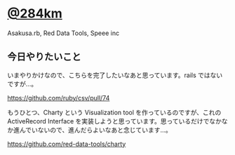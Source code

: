 # [@284km](https://twitter.com/284km)

Asakusa.rb, Red Data Tools, Speee inc

## 今日やりたいこと

いまやりかけなので、こちらを完了したいなあと思っています。rails ではないですが...。

https://github.com/ruby/csv/pull/74

もうひとつ、Charty という Visualization tool を作っているのですが、これの ActiveRecord Interface を実装しようと思っています。思っているだけでなかなか進んでいないので、進んだらよいなあと念じています...。

https://github.com/red-data-tools/charty
